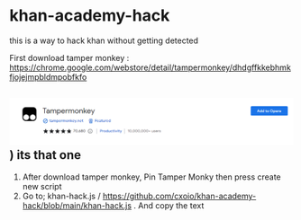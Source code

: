 # khan-academy-hack
this is a way to hack khan without getting detected

First download tamper monkey : https://chrome.google.com/webstore/detail/tampermonkey/dhdgffkkebhmkfjojejmpbldmpobfkfo

![](https://github.com/cxoio/khan-academy-hack/blob/main/images/tamper-monkey.png))
its that one
----------------------------------------------------------------------------------------------------------------------------------------------
1. After download tamper monkey, Pin Tamper Monky then press create new script
2. Go to; khan-hack.js / https://github.com/cxoio/khan-academy-hack/blob/main/khan-hack.js . And copy the text
